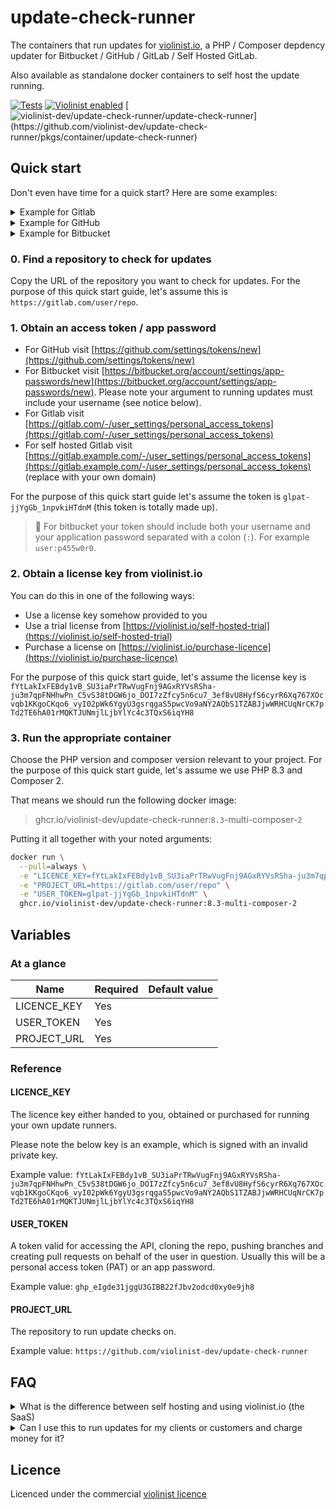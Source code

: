 # update-check-runner

The containers that run updates for [violinist.io](https://violinist.io), a PHP / Composer depdency updater for Bitbucket / GitHub / GitLab / Self Hosted GitLab.

Also available as standalone docker containers to self host the update running.

[![Tests](https://github.com/violinist-dev/update-check-runner/actions/workflows/test.yml/badge.svg)](https://github.com/violinist-dev/update-check-runner/actions/workflows/test.yml)
[![Violinist enabled](https://img.shields.io/badge/violinist-enabled-brightgreen.svg)](https://violinist.io)
[![violinist-dev/update-check-runner/update-check-runner](https://img.shields.io/badge/dynamic/json?url=https%3A%2F%2Fraw.githubusercontent.com%2Feiriksm%2Fghcr-pulls%2Fmaster%2Findex.json&query=%24%5B%3F(%40.owner%3D%3D%22violinist-dev%22%20%26%26%20%40.repo%3D%3D%22update-check-runner%22%20%26%26%20%40.image%3D%3D%22update-check-runner%22)%5D.pulls&label=docker%20pulls)](https://github.com/violinist-dev/update-check-runner/pkgs/container/update-check-runner)

## Quick start

Don't even have time for a quick start? Here are some examples:

<details>
  <summary>Example for Gitlab</summary>
  
```bash
docker run \
  --pull=always \
  -e "LICENCE_KEY=my_key" \
  -e "PROJECT_URL=https://gitlab.com/user/repo" \
  -e "USER_TOKEN=glpat-jjYgGb_1npvkiHTdnM" \
  ghcr.io/violinist-dev/update-check-runner:8.3-multi-composer-2
```
</details>

<details>
  <summary>Example for GitHub</summary>
  
```bash
docker run \
  --pull=always \
  -e "LICENCE_KEY=my_key" \
  -e "PROJECT_URL=https://github.com/user/repo" \
  -e "USER_TOKEN=ghp_jYgGb_1npvkiHTdnM" \
  ghcr.io/violinist-dev/update-check-runner:8.3-multi-composer-2
```
</details>

<details>
  <summary>Example for Bitbucket</summary>
  
```bash
docker run \
  --pull=always \
  -e "LICENCE_KEY=my_key" \
  -e "PROJECT_URL=https://bitbucket.org/org/project/repo" \
  -e "USER_TOKEN=myusername:app_p455w0rd" \
  ghcr.io/violinist-dev/update-check-runner:8.3-multi-composer-2
```
</details>

### 0. Find a repository to check for updates

Copy the URL of the repository you want to check for updates. For the purpose of this quick start guide, let's assume this is `https://gitlab.com/user/repo`.

### 1. Obtain an access token / app password

- For GitHub visit [https://github.com/settings/tokens/new](https://github.com/settings/tokens/new)
- For Bitbucket visit [https://bitbucket.org/account/settings/app-passwords/new](https://bitbucket.org/account/settings/app-passwords/new). Please note your argument to running updates must include your username (see notice below).
- For Gitlab visit [https://gitlab.com/-/user_settings/personal_access_tokens](https://gitlab.com/-/user_settings/personal_access_tokens)
- For self hosted Gitlab visit [https://gitlab.example.com/-/user_settings/personal_access_tokens](https://gitlab.example.com/-/user_settings/personal_access_tokens) (replace with your own domain)

For the purpose of this quick start guide let's assume the token is `glpat-jjYgGb_1npvkiHTdnM` (this token is totally made up).

> 🚨️ For bitbucket your token should include both your username and your application password separated with a colon (`:`). For example `user:p455w0r0`.

### 2. Obtain a license key from violinist.io

You can do this in one of the following ways:

- Use a license key somehow provided to you
- Use a trial license from [https://violinist.io/self-hosted-trial](https://violinist.io/self-hosted-trial)
- Purchase a license on [https://violinist.io/purchase-licence](https://violinist.io/purchase-licence)

For the purpose of this quick start guide, let's assume the license key is `fYtLakIxFEBdy1vB_SU3iaPrTRwVugFnj9AGxRYVsRSha-ju3m7qpFNHhwPn_C5vS38tDGW6jo_DOI7zZfcy5n6cu7_3ef8vU8HyfS6cyrR6Xq767XOcvqb1KKgoCKqo6_vyI02pWk6YgyU3gsrqgaS5pwcVo9aNY2AQbS1TZABJjwWRHCUqNrCK7pTd2TE6hA01rMQKTJUNmjlLjbYlYc4c3TQxS6iqYH8`

### 3. Run the appropriate container 

Choose the PHP version and composer version relevant to your project. For the purpose of this quick start guide, let's assume we use PHP 8.3 and Composer 2.

That means we should run the following docker image:

> ghcr.io/violinist-dev/update-check-runner:`8.3`-multi-composer-`2`

Putting it all together with your noted arguments:

```bash
docker run \
  --pull=always \
  -e "LICENCE_KEY=fYtLakIxFEBdy1vB_SU3iaPrTRwVugFnj9AGxRYVsRSha-ju3m7qpFNHhwPn_C5vS38tDGW6jo_DOI7zZfcy5n6cu7_3ef8vU8HyfS6cyrR6Xq767XOcvqb1KKgoCKqo6_vyI02pWk6YgyU3gsrqgaS5pwcVo9aNY2AQbS1TZABJjwWRHCUqNrCK7pTd2TE6hA01rMQKTJUNmjlLjbYlYc4c3TQxS6iqYH8" \
  -e "PROJECT_URL=https://gitlab.com/user/repo" \
  -e "USER_TOKEN=glpat-jjYgGb_1npvkiHTdnM" \
  ghcr.io/violinist-dev/update-check-runner:8.3-multi-composer-2
```

## Variables

### At a glance

| Name | Required | Default value |
| -- | -- | -- |
| LICENCE_KEY | Yes | |
| USER_TOKEN | Yes| |
| PROJECT_URL | Yes | |

### Reference

#### LICENCE_KEY 

The licence key either handed to you, obtained or purchased for running your own update runners.

Please note the below key is an example, which is signed with an invalid private key.

Example value: `fYtLakIxFEBdy1vB_SU3iaPrTRwVugFnj9AGxRYVsRSha-ju3m7qpFNHhwPn_C5vS38tDGW6jo_DOI7zZfcy5n6cu7_3ef8vU8HyfS6cyrR6Xq767XOcvqb1KKgoCKqo6_vyI02pWk6YgyU3gsrqgaS5pwcVo9aNY2AQbS1TZABJjwWRHCUqNrCK7pTd2TE6hA01rMQKTJUNmjlLjbYlYc4c3TQxS6iqYH8`

#### USER_TOKEN

A token valid for accessing the API, cloning the repo, pushing branches and creating pull requests on behalf of the user in question. Usually this will be a personal access token (PAT) or an app password.

Example value: `ghp_eIgde31jggU3GIBB22fJbv2odcd0xy0e9jh8`

#### PROJECT_URL

The repository to run update checks on.

Example value: `https://github.com/violinist-dev/update-check-runner`

## FAQ

<details>
  <summary>What is the difference between self hosting and using violinist.io (the SaaS)</summary>

  In practice, all the automation, convenience, logging and persistance you would have to need.
  
  - No formatting, storing or analysis of logs. You would have to implement this yourself if needed.
  - No notifications (email or slack)
  - No automatic discovery of PHP version. When your project upgrade to a new version, you must also change the PHP version of the update container
  - No private keys per project or per organization
</details>

<details>
  <summary>Can I use this to run updates for my clients or customers and charge money for it?</summary>

  Yes. There are no restrictions on what you use the licence key for, and if you use it for commercial purposes or something else.

  You are not allowed to provide the same service as violinist.io (sell licences to this software, or provide a SaaS based on this software). But please go ahead and purchase a licence and charge your customers multiples of that to provide the service you purchased.

  Otherwise, we refer to the licence of this repo: [https://github.com/violinist-dev/update-check-runner/blob/main/LICENSE](https://github.com/violinist-dev/update-check-runner/blob/main/LICENSE)
</details>

## Licence

Licenced under the commercial [violinist licence](https://github.com/violinist-dev/update-check-runner/blob/main/LICENSE)
